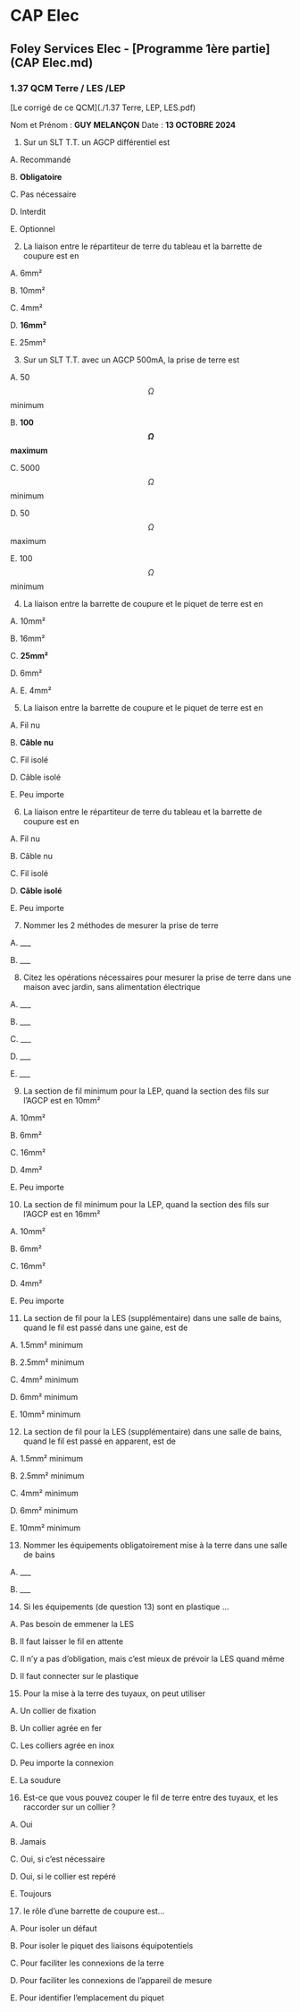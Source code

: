 # CAP Elec
## Foley Services Elec - [Programme 1ère partie](CAP Elec.md)

### 1.37 QCM Terre / LES /LEP

[Le corrigé de ce QCM](./1.37 Terre, LEP, LES.pdf)


Nom et Prénom	: **GUY MELANÇON**	Date : **13 OCTOBRE 2024**


1. Sur un SLT T.T. un AGCP différentiel est

 A. Recommandé

 B. **Obligatoire**

 C. Pas nécessaire

 D. Interdit

 E. Optionnel


2. La liaison entre le répartiteur de terre du tableau et la barrette de coupure est en

  A. 6mm²

 B. 10mm²

 C. 4mm²

 D. **16mm²**

 E. 25mm²


3. Sur un SLT T.T. avec un AGCP 500mA, la prise de terre est

  A. 50 $$\Omega$$ minimum

 B. **100 $$\Omega$$ maximum**

 C. 5000 $$\Omega$$ minimum

 D. 50 $$\Omega$$ maximum

 E. 100 $$\Omega$$ minimum


4. La liaison entre la barrette de coupure et le piquet de terre est en

  A. 10mm²

 B. 16mm²

 C. **25mm²**

 D. 6mm²

  A. E. 4mm²


5. La liaison entre la barrette de coupure et le piquet de terre est en

 A. Fil nu

 B. **Câble nu**

 C. Fil isolé

 D. Câble isolé

 E. Peu importe


6. La liaison entre le répartiteur de terre du tableau et la barrette de coupure est en

 A. Fil nu

 B. Câble nu

 C. Fil isolé

 D. **Câble isolé**

 E. Peu importe


7. Nommer les 2 méthodes de mesurer la prise de terre

 A. ___

 B. ___


8. Citez les opérations nécessaires pour mesurer la prise de terre dans une maison avec jardin, sans alimentation électrique

 A. ___

 B. ___

 C. ___

 D. ___

 E. ___


9. La section de fil minimum pour la LEP, quand la section des fils sur l’AGCP est en 10mm²

 A. 10mm²

 B. 6mm²

 C. 16mm²

 D. 4mm²

 E. Peu importe


10. La section de fil minimum pour la LEP, quand la section des fils sur l’AGCP est en 16mm²

 A. 10mm²

 B. 6mm²

 C. 16mm²

 D. 4mm²

 E. Peu importe

11. La section de fil pour la LES (supplémentaire) dans une salle de bains, quand le fil est passé dans une gaine, est de

 A. 1.5mm² minimum

 B. 2.5mm² minimum

 C. 4mm² minimum

 D. 6mm² minimum

 E. 10mm² minimum


12. La section de fil pour la LES (supplémentaire) dans une salle de bains, quand le fil est passé en apparent, est de

 A. 1.5mm² minimum

 B. 2.5mm² minimum

 C. 4mm² minimum

 D. 6mm² minimum

 E. 10mm² minimum


13. Nommer les équipements obligatoirement mise à la terre dans une salle de bains

 A. ___

 B. ___


14. Si les équipements (de question 13) sont en plastique ...

 A. Pas besoin de emmener la LES

 B. Il faut laisser le fil en attente

 C. Il n’y a pas d’obligation, mais c’est mieux de prévoir la LES quand même

 D. Il faut connecter sur le plastique

15. Pour la mise à la terre des tuyaux, on peut utiliser

 A. Un collier de fixation

 B. Un collier agrée en fer

 C. Les colliers agrée en inox

 D. Peu importe la connexion

 E. La soudure


16. Est-ce que vous pouvez couper le fil de terre entre des tuyaux, et les raccorder sur un collier ?

 A. Oui

 B. Jamais

 C. Oui, si c’est nécessaire

 D. Oui, si le collier est repéré

 E. Toujours


17. le rôle d’une barrette de coupure est...

 A. Pour isoler un défaut

 B. Pour isoler le piquet des liaisons équipotentiels

 C. Pour faciliter les connexions de la terre

 D. Pour faciliter les connexions de l’appareil de mesure

 E. Pour identifier l’emplacement du piquet